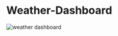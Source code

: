# Weather-Dashboard
<img src= '/Users/austinthorpe/UTA-AUS-FSF-PT-07-2020-U-C-TTH/06-Server-Side-APIs/02-Homework/Assets/06-server-side-apis-homework-demo.png' alt='weather dashboard'>